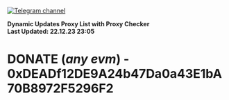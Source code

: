 [![Telegram channel](https://img.shields.io/endpoint?url=https://runkit.io/damiankrawczyk/telegram-badge/branches/master?url=https://t.me/n4z4v0d)](https://t.me/n4z4v0d) 

**Dynamic Updates Proxy List with Proxy Checker**  
**Last Updated: 22.12.23 23:05**

# DONATE (_any evm_) - 0xDEADf12DE9A24b47Da0a43E1bA70B8972F5296F2
